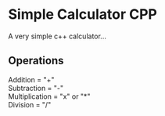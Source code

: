 # Simple Calculator CPP
A very simple c++ calculator...

## Operations
Addition = "+"\
Subtraction = "-"\
Multiplication = "x" or "*"\
Division = "/"
